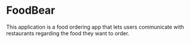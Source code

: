 # FoodBear
This application is a food ordering app that lets users communicate with restaurants regarding the food they want to order.
